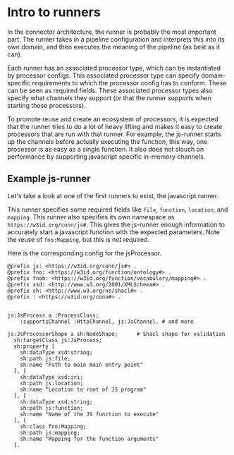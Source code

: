 # Intro to runners
 
In the connector architecture, the runner is probably the most important part. The runner takes in a pipeline configuration and interprets this into its own domain, and then executes the meaning of the pipeline (as best as it can).

Each runner has an associated processor type, which can be instantiated by processor configs. This associated processor type can specify domain-specific requirements to which the processor config has to conform. These can be seen as required fields. These associated processor types also specify what channels they support (or that the runner supports when starting these processors).

To promote reuse and create an ecosystem of processors, it is expected that the runner tries to do a lot of heavy lifting and makes it easy to create processors that are run with that runner. For example, the js-runner starts up the channels before actually executing the function, this way, one processor is as easy as a single function. It also does not slouch on performance by supporting javascript specific in-memory channels.


## Example js-runner

Let's take a look at one of the first runners to exist, the javascript runner.

This runner specifies some required fields like `file`, `function`, `location`, and `mapping`. This runner also specifies its own namespace as `https://w3id.org/conn/js#`. This gives the js-runner enough information to accurately start a javascript function with the expected parameters. Note the reuse of `fno:Mapping`, but this is not required.

Here is the corresponding config for the jsProcessor.

```turtle
@prefix js: <https://w3id.org/conn/js#> .
@prefix fno: <https://w3id.org/function/ontology#> .
@prefix fnom: <https://w3id.org/function/vocabulary/mapping#> .
@prefix xsd: <http://www.w3.org/2001/XMLSchema#> .
@prefix sh: <http://www.w3.org/ns/shacl#> .
@prefix : <https://w3id.org/conn#> .


js:JsProcess a :ProcessClass;
    :supportsChannel :HttpChannel, js:JsChannel. # and more

js:JsProcessorShape a sh:NodeShape;      # Shacl shape for validation
  sh:targetClass js:JsProcess;
  sh:property [
    sh:dataType xsd:string;
    sh:path js:file;
    sh:name "Path to main main entry point"
  ], [
    sh:dataType xsd:iri;
    sh:path js:location;
    sh:name "Location to root of JS program"
  ], [
    sh:dataType xsd:string;
    sh:path js:function;
    sh:name "Name of the JS function to execute"
  ], [
    sh:class fno:Mapping; 
    sh:path js:mapping;
    sh:name "Mapping for the function arguments"
  ].
```

